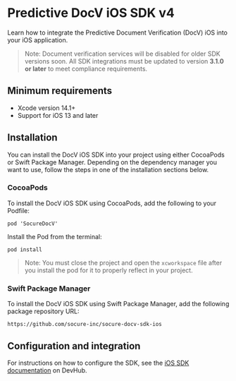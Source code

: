 # Predictive DocV iOS SDK v4

Learn how to integrate the Predictive Document Verification (DocV) iOS into your iOS application. 

>Note: Document verification services will be disabled for older SDK versions soon. All SDK integrations must be updated to version **3.1.0 or later** to meet compliance requirements.

## Minimum requirements

- Xcode version 14.1+
- Support for iOS 13 and later

## Installation

You can install the DocV iOS SDK into your project using either CocoaPods or Swift Package Manager. Depending on the dependency manager you want to use, follow the steps in one of the installation sections below. 

### CocoaPods

To install the DocV iOS SDK using CocoaPods, add the following to your Podfile:

```
pod 'SocureDocV'
```

Install the Pod from the terminal:

```
pod install
```

>Note: You must close the project and open the `xcworkspace` file after you install the pod for it to properly reflect in your project.

### Swift Package Manager

To install the DocV iOS SDK using Swift Package Manager, add the following package repository URL:

```
https://github.com/socure-inc/socure-docv-sdk-ios
```

## Configuration and integration

For instructions on how to configure the SDK, see the [iOS SDK documentation](https://developer.socure.com/docs/sdks/docv/ios-sdk/v3-and-v4/quick-start) on DevHub.
